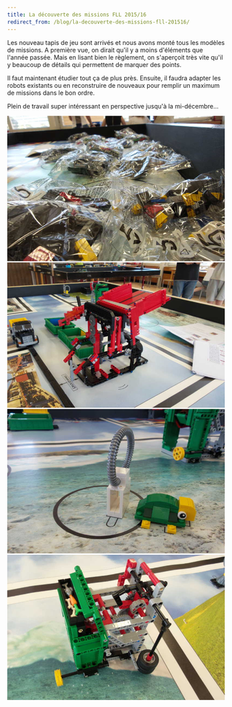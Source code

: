 ```yaml
---
title: La découverte des missions FLL 2015/16
redirect_from: /blog/la-decouverte-des-missions-fll-201516/
---
```


Les nouveau tapis de jeu sont arrivés et nous avons monté tous les modèles de missions. A première vue, on dirait qu'il y a moins d'éléments que l'année passée. Mais en lisant bien le règlement, on s'aperçoit très vite qu'il y beaucoup de détails qui permettent de marquer des points.

Il faut maintenant étudier tout ça de plus près. Ensuite, il faudra adapter les robots existants ou en reconstruire de nouveaux pour remplir un maximum de missions dans le bon ordre.

Plein de travail super intéressant en perspective jusqu'à la mi-décembre...

![Photo](/media/posts/2015-08-29-montage-1.jpg)
![Photo](/media/posts/2015-08-29-montage-2.jpg)
![Photo](/media/posts/2015-08-29-montage-3.jpg)
![Photo](/media/posts/2015-08-29-montage-4.jpg)
